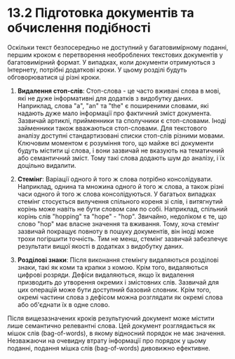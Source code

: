 # 13.2 Підготовка документів та обчислення подібності

Оскільки текст безпосередньо не доступний у багатовимірному поданні, першим кроком є перетворення необроблених текстових документів у багатовимірний формат. У випадках, коли документи отримуються з Інтернету, потрібні додаткові кроки. У цьому розділі будуть обговорюватися ці різні кроки.

1. **Видалення стоп-слів**: Стоп-слова - це часто вживані слова в мові, які не дуже інформативні для додатків з видобутку даних. Наприклад, слова "a", "an" та "the" є поширеними словами, які надають дуже мало інформації про фактичний зміст документа. Зазвичай артиклі, прийменники та сполучники є стоп-словами. Іноді займенники також вважаються стоп-словами. Для текстового аналізу доступні стандартизовані списки стоп-слів різними мовами. Ключовим моментом є розуміння того, що майже всі документи будуть містити ці слова, і вони зазвичай не вказують на тематичний або семантичний зміст. Тому такі слова додають шум до аналізу, і їх доцільно видалити.

2. **Стемінг**: Варіації одного й того ж слова потрібно консолідувати. Наприклад, однина та множина одного й того ж слова, а також різні часи одного й того ж слова консолідуються. У багатьох випадках стемінг стосується вилучення спільного кореня зі слів, і витягнутий корінь може навіть не бути словом сам по собі. Наприклад, спільний корінь слів "hopping" та "hope" - "hop". Звичайно, недоліком є те, що слово "hop" має власне значення та вживання. Тому, хоча стемінг зазвичай покращує повноту в пошуку документів, він іноді може трохи погіршити точність. Тим не менш, стемінг зазвичай забезпечує результати вищої якості в додатках з видобутку даних.

3. **Розділові знаки**: Після виконання стемінгу видаляються розділові знаки, такі як коми та крапки з комою. Крім того, видаляються цифрові розряди. Дефіси видаляються, якщо їх видалення призводить до утворення окремих і змістовних слів. Зазвичай для цих операцій може бути доступний базовий словник. Крім того, окремі частини слова з дефісом можна розглядати як окремі слова або об'єднати їх в одне слово.

Після вищезазначених кроків результуючий документ може містити лише семантично релевантні слова. Цей документ розглядається як мішок слів (bag-of-words), в якому відносний порядок не має значення. Незважаючи на очевидну втрату інформації про порядок у цьому поданні, подання мішка слів (bag-of-words) дивовижно ефективне.